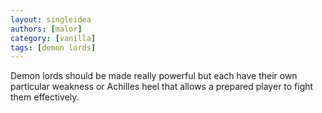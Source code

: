 ```yaml
---
layout: singleidea
authors: [malor]
category: [vanilla]
tags: [demon lords]
---
```

Demon lords should be made really powerful but each have their own particular
weakness or Achilles heel that allows a prepared player to fight them
effectively.
